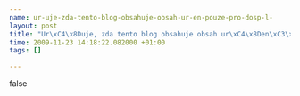 ```yaml
--- 
name: ur-uje-zda-tento-blog-obsahuje-obsah-ur-en-pouze-pro-dosp-l-
layout: post
title: "Ur\xC4\x8Duje, zda tento blog obsahuje obsah ur\xC4\x8Den\xC3\xBD pouze pro dosp\xC4\x9Bl\xC3\xA9."
time: 2009-11-23 14:18:22.082000 +01:00
tags: []

---
```

false
